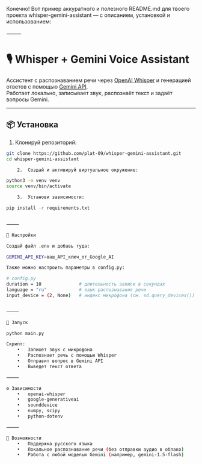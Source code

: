 Конечно! Вот пример аккуратного и полезного README.md для твоего проекта whisper-gemini-assistant — с описанием, установкой и использованием:

⸻


# 🎙️ Whisper + Gemini Voice Assistant

Ассистент с распознаванием речи через [OpenAI Whisper](https://github.com/openai/whisper) и генерацией ответов с помощью [Gemini API](https://ai.google.dev/).  
Работает локально, записывает звук, распознаёт текст и задаёт вопросы Gemini.

---

## 📦 Установка

1. Клонируй репозиторий:

```bash
git clone https://github.com/plat-09/whisper-gemini-assistant.git
cd whisper-gemini-assistant

	2.	Создай и активируй виртуальное окружение:

python3 -m venv venv
source venv/bin/activate

	3.	Установи зависимости:

pip install -r requirements.txt


⸻

🔐 Настройки

Создай файл .env и добавь туда:

GEMINI_API_KEY=ваш_API_ключ_от_Google_AI

Также можно настроить параметры в config.py:

# config.py
duration = 10              # длительность записи в секундах
language = "ru"            # язык распознавания речи
input_device = (2, None)   # индекс микрофона (см. sd.query_devices())


⸻

🚀 Запуск

python main.py

Скрипт:
	•	Запишет звук с микрофона
	•	Распознает речь с помощью Whisper
	•	Отправит вопрос в Gemini API
	•	Выведет текст ответа

⸻

⚙️ Зависимости
	•	openai-whisper
	•	google-generativeai
	•	sounddevice
	•	numpy, scipy
	•	python-dotenv

⸻

📌 Возможности
	•	Поддержка русского языка
	•	Локальное распознавание речи (без отправки аудио в облако)
	•	Работа с любой моделью Gemini (например, gemini-1.5-flash)
